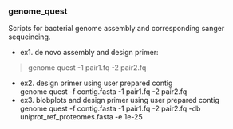 
### genome_quest  
  
Scripts for bacterial genome assembly and corresponding sanger sequeincing.  
* ex1. de novo assembly and design primer:  
> genome quest -1 pair1.fq -2 pair2.fq  
* ex2. design primer using user prepared contig  
genome quest -f contig.fasta -1 pair1.fq -2 pair2.fq  
* ex3. blobplots and design primer using user prepared contig  
genome quest -f contig.fasta -1 pair1.fq -2 pair2.fq -db uniprot_ref_proteomes.fasta -e 1e-25  
